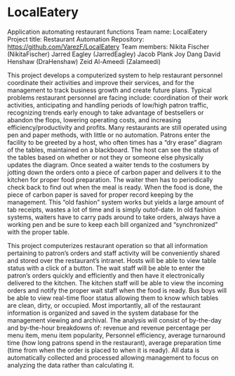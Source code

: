 # LocalEatery
Application automating restaurant functions
Team name: LocalEatery
Project title:  Restaurant Automation 
Repository: https://github.com/VarezF/LocalEatery
Team members: Nikita Fischer (NikitaFischer)
              Jarred Eagley  (JarredEagley)
              Jacob Plank
              Joy Dang
              David Henshaw  (DraHenshaw)
              Zeid Al-Ameedi (Zalameedi)

This project develops a computerized system to help restaurant personnel coordinate their activities and improve their services, and for the management to track business growth and create future plans. 
Typical problems restaurant personnel are facing include: coordination of their work activities, anticipating and handling periods of low/high patron traffic, recognizing trends early enough to take advantage of bestsellers or abandon the flops, lowering operating costs, and increasing efficiency/productivity and profits. Many restaurants are still operated using pen and paper methods, with little or no automation. Patrons enter the facility to be greeted by a host, who often times has a “dry erase” diagram of the tables, maintained on a blackboard. The host can see the status of the tables based on whether or not they or someone else physically updates the diagram. Once seated a waiter tends to the costumers by jotting down the orders onto a piece of carbon paper and delivers it to the kitchen for proper food preparation. The waiter then has to periodically check back to find out when the meal is ready. When the food is done, the piece of carbon paper is saved for proper record keeping by the management. This “old fashion” system works but yields a large amount of tab receipts, wastes a lot of time and is simply outof-date. In old fashion systems, waiters have to carry pads around to take orders, always have a working pen and be sure to keep each bill organized and “synchronized” with the proper table. 
 
This project computerizes restaurant operation so that all information pertaining to patron’s orders and staff activity will be conveniently shared and stored over the restaurant’s intranet. Hosts will be able to view table status with a click of a button. The wait staff will be able to enter the patron’s orders quickly and efficiently and then have it electronically delivered to the kitchen. The kitchen staff will be able to view the incoming orders and notify the proper wait staff when the food is ready. Bus boys will be able to view real-time floor status allowing them to know which tables are clean, dirty, or occupied. Most importantly, all of the restaurant information is organized and saved in the system database for the management viewing and archival. The analysis will consist of by-the-day and by-the-hour breakdowns of: revenue and revenue percentage per menu item, menu item popularity, Personnel efficiency, average turnaround time (how long patrons spend in the restaurant), average preparation time 
(time from when the order is placed to when it is ready). All data is automatically collected and processed allowing management to focus on analyzing the data rather than calculating it.
